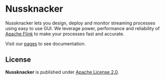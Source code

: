 # Nussknacker

Nussknacker lets you design, deploy and monitor streaming processes using easy to use GUI.
We leverage power, performance and reliability of [Apache Flink](https://flink.apache.org/) to make your processes fast and accurate.

Visit our [pages](https://touk.github.io/nussknacker) to see documentation.

## License

**Nussknacker** is published under [Apache License 2.0](http://www.apache.org/licenses/LICENSE-2.0).